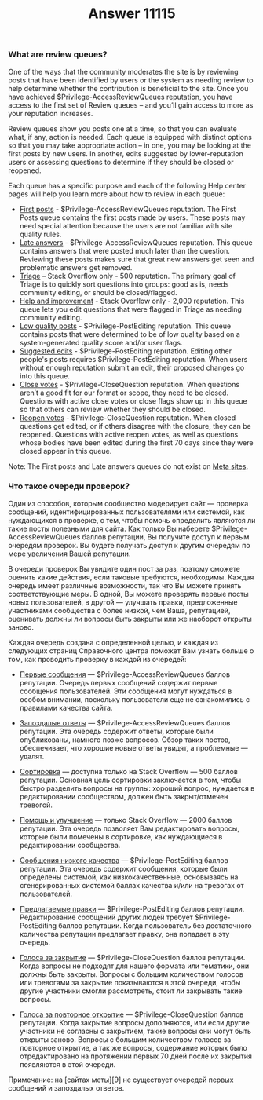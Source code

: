 ﻿---
title: "Answer 11115"
se.owner.user_id: 6
se.owner.display_name: "Nicolas Chabanovsky"
se.owner.link: "https://ru.meta.stackoverflow.com/users/6/nicolas-chabanovsky"
se.answer_id: 11115
se.question_id: 11114
se.post_type: answer
se.is_accepted: False
---
<h3>What are review queues?</h3>
<p>One of the ways that the community moderates the site is by reviewing posts that have been identified by users or the system as needing review to help determine whether the contribution is beneficial to the site. Once you have achieved $Privilege-AccessReviewQueues reputation, you have access to the first set of Review queues – and you’ll gain access to more as your reputation increases.</p>
<p>Review queues show you posts one at a time, so that you can evaluate what, if any, action is needed. Each queue is equipped with distinct options so that you may take appropriate action – in one, you may be looking at the first posts by new users. In another, edits suggested by lower-reputation users or assessing questions to determine if they should be closed or reopened.</p>
<p>Each queue has a specific purpose and each of the following Help center pages will help you learn more about how to review in each queue:</p>
<ul>
<li><a href="/help/review-first-posts">First posts</a> - $Privilege-AccessReviewQueues reputation. The First Posts queue contains the first posts made by users. These posts may need special attention because the users are not familiar with site quality rules.</li>
<li><a href="/help/review-late-answers">Late answers</a> - $Privilege-AccessReviewQueues reputation. This queue contains answers that were posted much later than the question. Reviewing these posts makes sure that great new answers get seen and problematic answers get removed.</li>
<li><a href="https://stackoverflow.com/help/review-triage">Triage</a> – Stack Overflow only - 500 reputation. The primary goal of Triage is to quickly sort questions into groups: good as is, needs community editing, or should be closed/flagged.</li>
<li><a href="https://stackoverflow.com/help/review-help-and-improvement">Help and improvement</a> - Stack Overflow only - 2,000 reputation. This queue lets you edit questions that were flagged in Triage as needing community editing.</li>
<li><a href="/help/review-low-quality">Low quality posts</a> - $Privilege-PostEditing reputation. This queue contains posts that were determined to be of low quality based on a system-generated quality score and/or user flags.</li>
<li><a href="/help/review-suggested-edits">Suggested edits</a> - $Privilege-PostEditing reputation. Editing other people's posts requires $Privilege-PostEditing reputation. When users without enough reputation submit an edit, their proposed changes go into this queue.</li>
<li><a href="/help/review-close">Close votes</a> - $Privilege-CloseQuestion reputation. When questions aren’t a good fit for our format or scope, they need to be closed. Questions with active close votes or close flags show up in this queue so that others can review whether they should be closed.</li>
<li><a href="/help/review-reopen">Reopen votes</a> - $Privilege-CloseQuestion reputation. When closed questions get edited, or if others disagree with the closure, they can be reopened. Questions with active reopen votes, as well as questions whose bodies have been edited during the first 70 days since they were closed appear in this queue.</li>
</ul>
<p>Note: The First posts and Late answers queues do not exist on <a href="/help/whats-meta">Meta sites</a>.</p>
<h3>Что такое очереди проверок?</h3>
<p>Один из способов, которым сообщество модерирует сайт — проверка сообщений, идентифицированных пользователями или системой, как нуждающихся в проверке, с тем, чтобы помочь определить  являются ли такие посты полезными для сайта. Как только Вы наберете $Privilege-AccessReviewQueues баллов репутации, Вы получите доступ к первым очередям проверок. Вы будете получать доступ к другим очередям по мере увеличения Вашей репутации.</p>
<p>В очереди проверок Вы увидите один пост за раз, поэтому сможете оценить какие действия, если таковые требуются, необходимы. Каждая очередь имеет различные возможности, так что Вы можете принять соответствующие меры. В одной, Вы можете проверять первые посты новых пользователей, в другой —  улучшать правки, предложенные участниками сообщества с более низкой, чем Ваша, репутацией, оценивать должны ли вопросы быть закрыты или же наоборот открыты заново.</p>
<p> Каждая очередь создана с определенной целью, и каждая из следующих страниц Справочного центра поможет Вам узнать больше о том, как проводить проверку в каждой из очередей: </p>
<ul>
<li>
<p><a href="https://ru.stackoverflow.com/help/review-first-posts">Первые сообщения</a> — $Privilege-AccessReviewQueues баллов репутации. Очередь первых сообщений содержит первые сообщения пользователей. Эти сообщения могут нуждаться в особом внимании, поскольку пользователи еще не ознакомились с правилами качества сайта.</p>
</li>
<li>
<p><a href="https://ru.stackoverflow.com/help/review-late-answers">Запоздалые ответы</a> — $Privilege-AccessReviewQueues баллов репутации. Эта очередь содержит ответы, которые были опубликованы, намного позже вопросов. Обзор таких  постов, обеспечивает, что хорошие новые ответы увидят, а проблемные — удалят.</p>
</li>
<li>
<p><a href="https://stackoverflow.com/help/review-triage">Сортировка</a> — доступна только на Stack Overflow — 500 баллов репутации. Основная цель сортировки заключается в том, чтобы быстро разделить вопросы на группы: хороший вопрос, нуждается в редактировании сообществом, должен быть закрыт/отмечен тревогой.</p>
</li>
<li>
<p><a href="https://stackoverflow.com/help/review-help-and-improvement">Помощь и улучшение</a> — только Stack Overflow — 2000 баллов репутации. Эта очередь позволяет Вам редактировать вопросы, которые были помечены в сортировке, как нуждающиеся в редактировании сообщества.</p>
</li>
<li>
<p><a href="https://ru.stackoverflow.com/help/review-low-quality">Сообщения низкого качества</a> —  $Privilege-PostEditing баллов репутации. Эта очередь содержит сообщения, которые были определены системой, как низкокачественные, основываясь на сгенерированных системой баллах качества и/или на тревогах от пользователей.</p>
</li>
<li>
<p><a href="https://ru.stackoverflow.com/help/review-suggested-edits">Предлагаемые правки</a> — $Privilege-PostEditing баллов репутации. Редактирование сообщений других людей требует $Privilege-PostEditing баллов репутации. Когда пользователь без достаточного количества репутации предлагает правку, она попадает в эту очередь.</p>
</li>
<li>
<p><a href="https://ru.stackoverflow.com/help/review-close">Голоса за закрытие</a> —  $Privilege-CloseQuestion баллов репутации. Когда вопросы не подходят для нашего формата или тематики, они должны быть закрыты. Вопросы с большим количеством голосов или тревогами за закрытие показываются в этой очереди, чтобы другие участники смогли рассмотреть, стоит ли закрывать такие вопросы.</p>
</li>
<li>
<p><a href="https://ru.stackoverflow.com/help/review-reopen">Голоса за повторное открытие</a> —  $Privilege-CloseQuestion баллов репутации. Когда закрытие вопросы дополняются, или если другие участники не согласны с закрытием, такие вопросы они могут быть открыты заново. Вопросы с большим количеством голосов за повторное открытие, а так же вопросы, содержание которых было отредактировано на протяжении первых 70 дней после их закрытия появляются в этой очереди.</p>
</li>
</ul>
<p>Примечание: на [сайтах меты][9] не существует очередей первых сообщений и запоздалых ответов.</p> 
